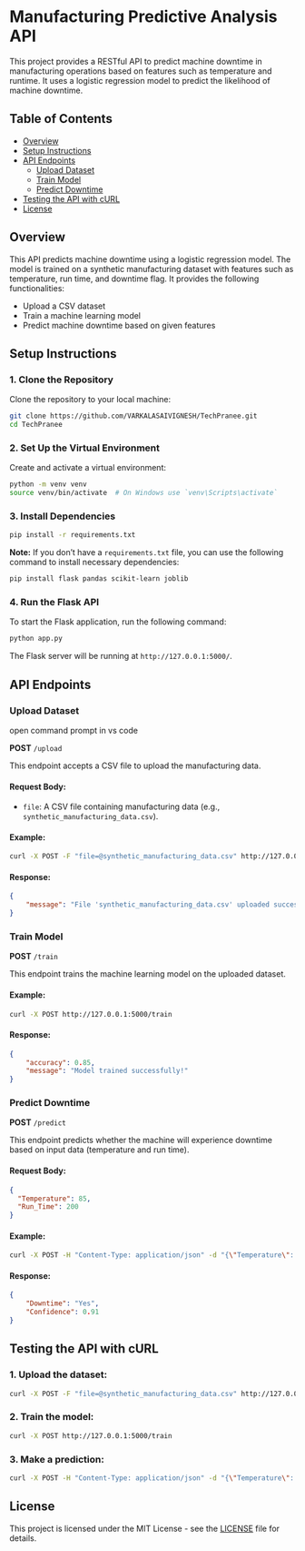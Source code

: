 # Manufacturing Predictive Analysis API

This project provides a RESTful API to predict machine downtime in manufacturing operations based on features such as temperature and runtime. It uses a logistic regression model to predict the likelihood of machine downtime.

## Table of Contents

- [Overview](#overview)
- [Setup Instructions](#setup-instructions)
- [API Endpoints](#api-endpoints)
  - [Upload Dataset](#upload-dataset)
  - [Train Model](#train-model)
  - [Predict Downtime](#predict-downtime)
- [Testing the API with cURL](#testing-the-api-with-curl)
- [License](#license)

## Overview

This API predicts machine downtime using a logistic regression model. The model is trained on a synthetic manufacturing dataset with features such as temperature, run time, and downtime flag. It provides the following functionalities:

- Upload a CSV dataset
- Train a machine learning model
- Predict machine downtime based on given features

## Setup Instructions

### 1. Clone the Repository

Clone the repository to your local machine:

```bash
git clone https://github.com/VARKALASAIVIGNESH/TechPranee.git
cd TechPranee


```

### 2. Set Up the Virtual Environment

Create and activate a virtual environment:

```bash
python -m venv venv
source venv/bin/activate  # On Windows use `venv\Scripts\activate`
```

### 3. Install Dependencies

```bash
pip install -r requirements.txt
```

**Note:** If you don’t have a `requirements.txt` file, you can use the following command to install necessary dependencies:

```bash
pip install flask pandas scikit-learn joblib
```

### 4. Run the Flask API

To start the Flask application, run the following command:

```bash
python app.py
```

The Flask server will be running at `http://127.0.0.1:5000/`.

## API Endpoints

### Upload Dataset
open command prompt in vs code 

**POST** `/upload`

This endpoint accepts a CSV file to upload the manufacturing data.

#### Request Body:
- `file`: A CSV file containing manufacturing data (e.g., `synthetic_manufacturing_data.csv`).

#### Example:

```bash
curl -X POST -F "file=@synthetic_manufacturing_data.csv" http://127.0.0.1:5000/upload
```

#### Response:

```json
{
    "message": "File 'synthetic_manufacturing_data.csv' uploaded successfully!"
}
```

### Train Model

**POST** `/train`

This endpoint trains the machine learning model on the uploaded dataset.

#### Example:

```bash
curl -X POST http://127.0.0.1:5000/train
```

#### Response:

```json
{
    "accuracy": 0.85,
    "message": "Model trained successfully!"
}
```

### Predict Downtime

**POST** `/predict`

This endpoint predicts whether the machine will experience downtime based on input data (temperature and run time).

#### Request Body:
```json
{
  "Temperature": 85,
  "Run_Time": 200
}
```

#### Example:

```bash
curl -X POST -H "Content-Type: application/json" -d "{\"Temperature\": 85, \"Run_Time\": 200}" http://127.0.0.1:5000/predict
```

#### Response:

```json
{
    "Downtime": "Yes",
    "Confidence": 0.91
}
```

## Testing the API with cURL

### 1. Upload the dataset:

```bash
curl -X POST -F "file=@synthetic_manufacturing_data.csv" http://127.0.0.1:5000/upload
```

### 2. Train the model:

```bash
curl -X POST http://127.0.0.1:5000/train
```

### 3. Make a prediction:

```bash
curl -X POST -H "Content-Type: application/json" -d "{\"Temperature\": 85, \"Run_Time\": 200}" http://127.0.0.1:5000/predict
```

## License

This project is licensed under the MIT License - see the [LICENSE](LICENSE) file for details.
```

